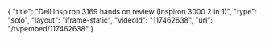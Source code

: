 {
    "title": "Dell Inspiron 3169 hands on review (Inspiron 3000 2 in 1)",
    "type": "solo",
    "layout": "iframe-static",
    "videoId": "117462638",
    "url": "\/tvpembed\/117462638"
}